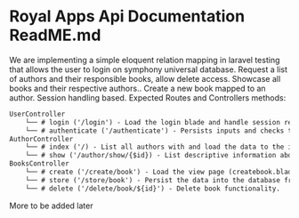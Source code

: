 # Royal Apps Api Documentation ReadME.md
We are implementing a simple eloquent relation mapping in laravel testing that allows the user to login on symphony universal database. Request a list of authors and their responsible books, allow delete access. Showcase all books and their respective authors.. Create a new book mapped to an author. Session handling based.
Expected Routes and Controllers methods:
```txt
UserController 
    └── # login ('/login') - Load the login blade and handle session redirects.
    └── # authenticate ('/authenticate') - Persists inputs and checks the credentials, redirects the user to the dashboard page.
AuthorController
    └── # index ('/) - List all authors with and load the data to the index.blade.php.
    └── # show ('/author/show/{$id}) - List descriptive information about the author from the api, List all books mapped to the author in the books.blade.php.
BooksController
    └── # create ('/create/book') - Load the view page (createbook.blade.php) with session functionalities.
    └── # store ('/store/book') - Persist the data into the database from createbookform.blade.php with author mapping functionalities.
    └── # delete ('/delete/book/${id}') - Delete book functionality.
```

More to be added later
